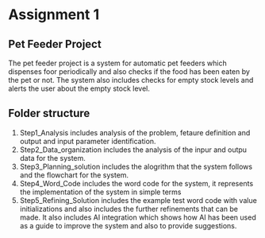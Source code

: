 # Assignment 1

## Pet Feeder Project

The pet feeder project is a system for automatic pet feeders which dispenses foor periodically and also checks if the food has been eaten by the pet or not. The system also includes checks for empty stock levels and alerts the user about the empty stock level.

## Folder structure

1. Step1_Analysis includes analysis of the problem, fetaure definition and output and input parameter identification.
2. Step2_Data_organization includes the analysis of the inpur and outpu data for the system.
3. Step3_Planning_solution includes the alogrithm that the system follows and the flowchart for the system.
4. Step4_Word_Code includes the word code for the system, it represents the implementation of the system in simple terms
5. Step5_Refining_Solution includes the example test word code with value initializations and also includes the further refinements that can be made. It also includes AI integration which shows how AI has been used as a guide to improve the system and also to provide suggestions.


